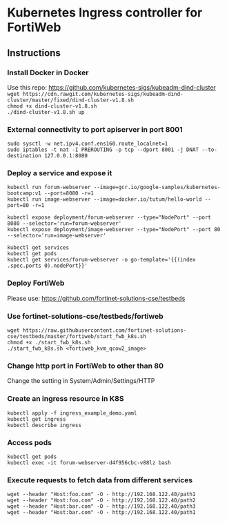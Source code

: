 # Kubernetes Ingress controller for FortiWeb

## Instructions 

### Install Docker in Docker

Use this repo: https://github.com/kubernetes-sigs/kubeadm-dind-cluster <br>
`wget https://cdn.rawgit.com/kubernetes-sigs/kubeadm-dind-cluster/master/fixed/dind-cluster-v1.8.sh`<br>
`chmod +x dind-cluster-v1.8.sh`<br>
`./dind-cluster-v1.8.sh up`<br>


### External connectivity to port apiserver in port 8001 
`sudo sysctl -w net.ipv4.conf.ens160.route_localnet=1`<br>
`sudo iptables -t nat -I PREROUTING -p tcp --dport 8001 -j DNAT --to-destination 127.0.0.1:8080`


### Deploy a service and expose it
`kubectl run forum-webserver --image=gcr.io/google-samples/kubernetes-bootcamp:v1 --port=8080 -r=1`<br>
`kubectl run image-webserver --image=docker.io/tutum/hello-world --port=80 -r=1`<br>

`kubectl expose deployment/forum-webserver --type="NodePort" --port 8080 --selector='run=forum-webserver'`<br>
`kubectl expose deployment/image-webserver --type="NodePort" --port 80 --selector='run=image-webserver'`<br>

`kubectl get services`<br>
`kubectl get pods`<br>
`kubectl get services/forum-webserver -o go-template='{{(index .spec.ports 0).nodePort}}'`<br>

### Deploy FortiWeb

Please use: https://github.com/fortinet-solutions-cse/testbeds

### Use fortinet-solutions-cse/testbeds/fortiweb
`wget https://raw.githubusercontent.com/fortinet-solutions-cse/testbeds/master/fortiweb/start_fwb_k8s.sh`<br>
`chmod +x ./start_fwb_k8s.sh`<br>
`./start_fwb_k8s.sh <fortiweb_kvm_qcow2_image>`<br>

### Change http port in FortiWeb to other than 80

Change the setting in System/Admin/Settings/HTTP 

### Create an ingress resource in K8S
`kubectl apply -f ingress_example_demo.yaml`<br>
`kubectl get ingress`<br>
`kubectl describe ingress`<br>

### Access pods
`kubectl get pods`<br>
`kubectl exec -it forum-webserver-d4f956cbc-v88lz bash`<br>

### Execute requests to fetch data from different services 

`wget --header "Host:foo.com" -O - http://192.168.122.40/path1`<br>
`wget --header "Host:foo.com" -O - http://192.168.122.40/path2`<br>
`wget --header "Host:bar.com" -O - http://192.168.122.40/path3`<br>
`wget --header "Host:bar.com" -O - http://192.168.122.40/path1`<br>
